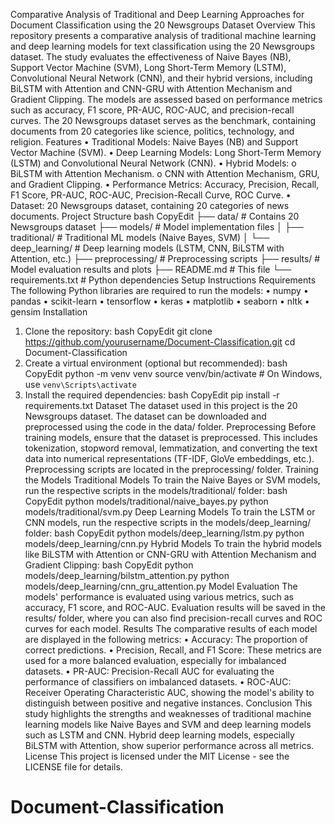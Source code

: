 Comparative Analysis of Traditional and Deep Learning Approaches for Document Classification using the 20 Newsgroups Dataset
Overview
This repository presents a comparative analysis of traditional machine learning and deep learning models for text classification using the 20 Newsgroups dataset. The study evaluates the effectiveness of Naive Bayes (NB), Support Vector Machine (SVM), Long Short-Term Memory (LSTM), Convolutional Neural Network (CNN), and their hybrid versions, including BiLSTM with Attention and CNN-GRU with Attention Mechanism and Gradient Clipping.
The models are assessed based on performance metrics such as accuracy, F1 score, PR-AUC, ROC-AUC, and precision-recall curves. The 20 Newsgroups dataset serves as the benchmark, containing documents from 20 categories like science, politics, technology, and religion.
Features
•	Traditional Models: Naive Bayes (NB) and Support Vector Machine (SVM).
•	Deep Learning Models: Long Short-Term Memory (LSTM) and Convolutional Neural Network (CNN).
•	Hybrid Models:
o	BiLSTM with Attention Mechanism.
o	CNN with Attention Mechanism, GRU, and Gradient Clipping.
•	Performance Metrics: Accuracy, Precision, Recall, F1 Score, PR-AUC, ROC-AUC, Precision-Recall Curve, ROC Curve.
•	Dataset: 20 Newsgroups dataset, containing 20 categories of news documents.
Project Structure
bash
CopyEdit
├── data/                  # Contains 20 Newsgroups dataset
├── models/                # Model implementation files
│   ├── traditional/       # Traditional ML models (Naive Bayes, SVM)
│   └── deep_learning/     # Deep learning models (LSTM, CNN, BiLSTM with Attention, etc.)
├── preprocessing/         # Preprocessing scripts
├── results/               # Model evaluation results and plots
├── README.md              # This file
└── requirements.txt       # Python dependencies
Setup Instructions
Requirements
The following Python libraries are required to run the models:
•	numpy
•	pandas
•	scikit-learn
•	tensorflow
•	keras
•	matplotlib
•	seaborn
•	nltk
•	gensim
Installation
1.	Clone the repository:
bash
CopyEdit
git clone https://github.com/yourusername/Document-Classification.git
cd Document-Classification
2.	Create a virtual environment (optional but recommended):
bash
CopyEdit
python -m venv venv
source venv/bin/activate  # On Windows, use `venv\Scripts\activate`
3.	Install the required dependencies:
bash
CopyEdit
pip install -r requirements.txt
Dataset
The dataset used in this project is the 20 Newsgroups dataset. The dataset can be downloaded and preprocessed using the code in the data/ folder.
Preprocessing
Before training models, ensure that the dataset is preprocessed. This includes tokenization, stopword removal, lemmatization, and converting the text data into numerical representations (TF-IDF, GloVe embeddings, etc.). Preprocessing scripts are located in the preprocessing/ folder.
Training the Models
Traditional Models
To train the Naive Bayes or SVM models, run the respective scripts in the models/traditional/ folder:
bash
CopyEdit
python models/traditional/naive_bayes.py
python models/traditional/svm.py
Deep Learning Models
To train the LSTM or CNN models, run the respective scripts in the models/deep_learning/ folder:
bash
CopyEdit
python models/deep_learning/lstm.py
python models/deep_learning/cnn.py
Hybrid Models
To train the hybrid models like BiLSTM with Attention or CNN-GRU with Attention Mechanism and Gradient Clipping:
bash
CopyEdit
python models/deep_learning/bilstm_attention.py
python models/deep_learning/cnn_gru_attention.py
Model Evaluation
The models' performance is evaluated using various metrics, such as accuracy, F1 score, and ROC-AUC. Evaluation results will be saved in the results/ folder, where you can also find precision-recall curves and ROC curves for each model.
Results
The comparative results of each model are displayed in the following metrics:
•	Accuracy: The proportion of correct predictions.
•	Precision, Recall, and F1 Score: These metrics are used for a more balanced evaluation, especially for imbalanced datasets.
•	PR-AUC: Precision-Recall AUC for evaluating the performance of classifiers on imbalanced datasets.
•	ROC-AUC: Receiver Operating Characteristic AUC, showing the model's ability to distinguish between positive and negative instances.
Conclusion
This study highlights the strengths and weaknesses of traditional machine learning models like Naive Bayes and SVM and deep learning models such as LSTM and CNN. Hybrid deep learning models, especially BiLSTM with Attention, show superior performance across all metrics.
License
This project is licensed under the MIT License - see the LICENSE file for details.

# Document-Classification
